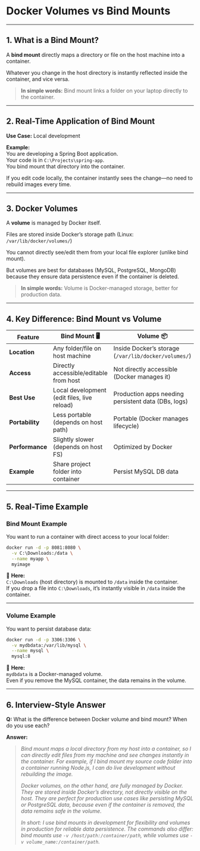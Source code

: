 # Docker Volumes vs Bind Mounts

---

## 1. What is a Bind Mount?

A **bind mount** directly maps a directory or file on the host machine into a container.

Whatever you change in the host directory is instantly reflected inside the container, and vice versa.

> **In simple words:** Bind mount links a folder on your laptop directly to the container.

---

## 2. Real-Time Application of Bind Mount

**Use Case:** Local development

**Example:**  
You are developing a Spring Boot application.  
Your code is in `C:\Projects\spring-app`.  
You bind mount that directory into the container.

If you edit code locally, the container instantly sees the change—no need to rebuild images every time.

---

## 3. Docker Volumes

A **volume** is managed by Docker itself.

Files are stored inside Docker’s storage path (Linux: `/var/lib/docker/volumes/`)

You cannot directly see/edit them from your local file explorer (unlike bind mount).

But volumes are best for databases (MySQL, PostgreSQL, MongoDB) because they ensure data persistence even if the container is deleted.

> **In simple words:** Volume is Docker-managed storage, better for production data.

---

## 4. Key Difference: Bind Mount vs Volume

| Feature      | Bind Mount 🖥️                        | Volume 📦                                 |
|--------------|--------------------------------------|-------------------------------------------|
| **Location** | Any folder/file on host machine      | Inside Docker’s storage (`/var/lib/docker/volumes/`) |
| **Access**   | Directly accessible/editable from host | Not directly accessible (Docker manages it) |
| **Best Use** | Local development (edit files, live reload) | Production apps needing persistent data (DBs, logs) |
| **Portability** | Less portable (depends on host path) | Portable (Docker manages lifecycle)        |
| **Performance** | Slightly slower (depends on host FS) | Optimized by Docker                        |
| **Example**  | Share project folder into container  | Persist MySQL DB data                      |

---

## 5. Real-Time Example

### Bind Mount Example

You want to run a container with direct access to your local folder:

```bash
docker run -d -p 8081:8080 \
  -v C:\Downloads:/data \
  --name myapp \
  myimage
```

🔹 **Here:**  
`C:\Downloads` (host directory) is mounted to `/data` inside the container.  
If you drop a file into `C:\Downloads`, it’s instantly visible in `/data` inside the container.

---

### Volume Example

You want to persist database data:

```bash
docker run -d -p 3306:3306 \
  -v mydbdata:/var/lib/mysql \
  --name mysql \
  mysql:8
```

🔹 **Here:**  
`mydbdata` is a Docker-managed volume.  
Even if you remove the MySQL container, the data remains in the volume.

---

## 6. Interview-Style Answer

**Q:** What is the difference between Docker volume and bind mount? When do you use each?

**Answer:**  
> *Bind mount maps a local directory from my host into a container, so I can directly edit files from my machine and see changes instantly in the container. For example, if I bind mount my source code folder into a container running Node.js, I can do live development without rebuilding the image.*
>
> *Docker volumes, on the other hand, are fully managed by Docker. They are stored inside Docker’s directory, not directly visible on the host. They are perfect for production use cases like persisting MySQL or PostgreSQL data, because even if the container is removed, the data remains safe in the volume.*
>
> *In short: I use bind mounts in development for flexibility and volumes in production for reliable data persistence. The commands also differ: bind mounts use `-v /host/path:/container/path`, while volumes use `-v volume_name:/container/path`.*